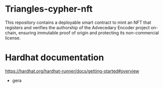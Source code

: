 # Triangles-cypher-nft
This repository contains a deployable smart contract to mint an NFT that registers and verifies the authorship of the Advecedary Encoder project on-chain, ensuring immutable proof of origin and protecting its non-commercial license.







# Hardhat documentation
https://hardhat.org/hardhat-runner/docs/getting-started#overview


- gera